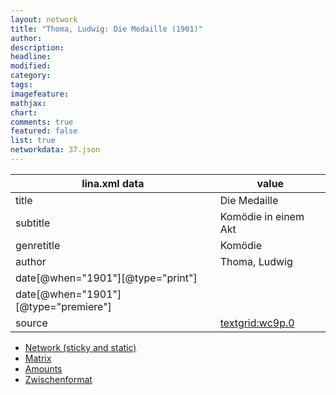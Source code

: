 ```yaml
---
layout: network
title: "Thoma, Ludwig: Die Medaille (1901)"
author:
description:
headline:
modified:
category:
tags:
imagefeature: 
mathjax: 
chart: 
comments: true
featured: false
list: true
networkdata: 37.json
---
```

lina.xml data  | value
------------- | -------------
title|Die Medaille
subtitle|Komödie in einem Akt
genretitle|Komödie
author|Thoma, Ludwig
date[@when="1901"][@type="print"]|
date[@when="1901"][@type="premiere"]|
source|[textgrid:wc9p.0](https://textgridlab.org/1.0/tgcrud-public/rest/textgrid:wc9p.0/data)



* [Network (sticky and static)](/network37)
* [Matrix](/matrix37)
* [Amounts](/amounts37)
* [Zwischenformat](/lina37 )
